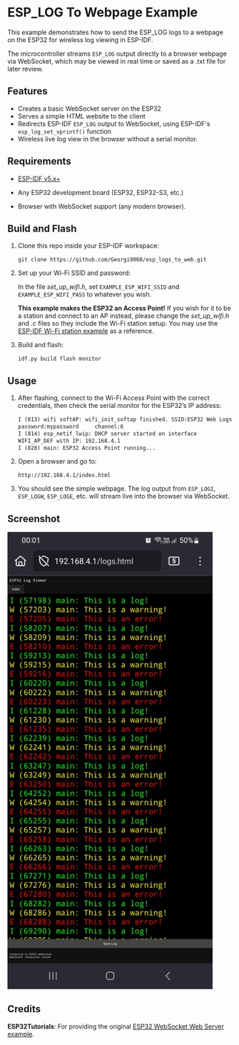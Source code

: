 
# ESP_LOG To Webpage Example

This example demonstrates how to send the ESP_LOG logs to a webpage on the ESP32 for wireless log viewing in ESP-IDF.

The microcontroller streams `ESP_LOG` output directly to a browser webpage via WebSocket, which may be viewed in real time or saved as a .txt file for later review.

## Features

- Creates a basic WebSocket server on the ESP32
- Serves a simple HTML website to the client
- Redirects ESP-IDF `ESP_LOG` output to WebSocket, using ESP-IDF's `esp_log_set_vprintf()` function
- Wireless live log view in the browser without a serial monitor.

## Requirements

- [ESP-IDF v5.x+](https://docs.espressif.com/projects/esp-idf/en/latest/esp32/get-started/)

- Any ESP32 development board (ESP32, ESP32-S3, etc.)

- Browser with WebSocket support (any modern browser).

## Build and Flash

1. Clone this repo inside your ESP-IDF workspace:

	```
	git clone https://github.com/Georgi9060/esp_logs_to_web.git
	```
2. Set up your Wi-Fi SSID and password:

	In the file *set_up_wifi.h*, set `EXAMPLE_ESP_WIFI_SSID` and `EXAMPLE_ESP_WIFI_PASS` to whatever you wish.

	**This example makes the ESP32 an Access Point!** If you wish for it to be a station and connect to an AP instead, please change the *set_up_wifi.h* and *.c* files so they include the Wi-Fi station setup. You may use the [ESP-IDF Wi-Fi station example](https://github.com/espressif/esp-idf/tree/master/examples/wifi/getting_started/station) as a reference.

3. Build and flash:
	```
	idf.py build flash monitor
	```

## Usage

1.  After flashing, connect to the Wi-Fi Access Point with the correct credentials, then check the serial monitor for the ESP32’s IP address:
	```
	I (813) wifi softAP: wifi_init_softap finished. SSID:ESP32 Web Logs password:mypassword 	channel:6
	I (814) esp_netif_lwip: DHCP server started on interface WIFI_AP_DEF with IP: 192.168.4.1
	I (828) main: ESP32 Access Point running...
	```
2. Open a browser and go to:
	```
	http://192.168.4.1/index.html
	```
3. You should see the simple webpage.  The log output from `ESP_LOGI`, `ESP_LOGW`, `ESP_LOGE`, etc. will stream live into the browser via WebSocket.

## Screenshot
![ESP32 Log Viewer](docs/screenshot.jpeg)

## Credits
**ESP32Tutorials**:  For providing the original [ESP32 WebSocket Web Server example](https://github.com/ESP32Tutorials/ESP32-ESP-IDF-WebSocket-Web-Server-).
